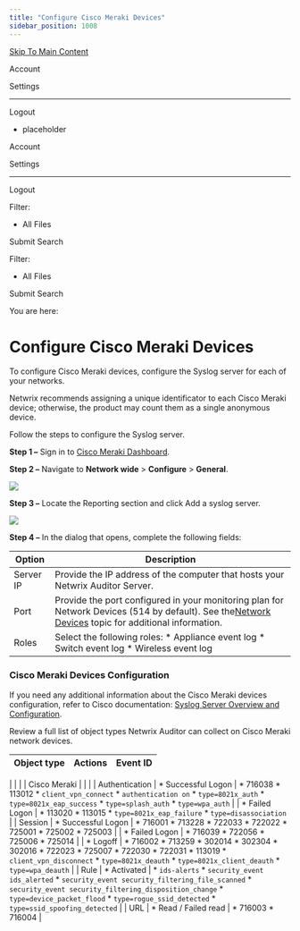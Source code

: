 ```yaml
---
title: "Configure Cisco Meraki Devices"
sidebar_position: 1008
---
```


[Skip To Main Content](#)

Account

Settings

---

Logout

* placeholder

Account

Settings

---

Logout

Filter: 

* All Files

Submit Search

Filter: 

* All Files

Submit Search

You are here:

# Configure Cisco Meraki Devices

To configure Cisco Meraki devices, configure the Syslog server for each of your networks.

Netwrix recommends assigning a unique identificator to each Cisco Meraki device; otherwise, the product may count them as a single anonymous device.

Follow the steps to configure the Syslog server.

**Step 1 –** Sign in to [Cisco Meraki Dashboard](`https://account.meraki.com/secure/login/dashboard_login`).

**Step 2 –** Navigate to **Network wide** \> **Configure** \> **General**.

![](../static/img/Auditor/Images/Auditor/ManualConfig/NAND_Meraki_Network.png)

**Step 3 –** Locate the Reporting section and click Add a syslog server.

![](../static/img/Auditor/Images/Auditor/ManualConfig/NAND_Meraki_Server.png)

**Step 4 –** In the dialog that opens, complete the following fields:

| Option | Description |
| --- | --- |
| Server IP | Provide the IP address of the computer that hosts your Netwrix Auditor Server. |
| Port | Provide the port configured in your monitoring plan for Network Devices (514 by default). See the[Network Devices](../../Admin/MonitoringPlans/NetworkDevices.htm "Network Devices Plans") topic for additional information. |
| Roles | Select the following roles:   * Appliance event log * Switch event log * Wireless event log |

### Cisco Meraki Devices Configuration

If you need any additional information about the Cisco Meraki devices configuration, refer to Cisco documentation: [Syslog Server Overview and Configuration](`https://documentation.meraki.com/zGeneral_Administration/Monitoring_and_Reporting/Syslog_Server_Overview_and_Configuration` "Syslog Server Overview and Configuration").

Review a full list of object types Netwrix Auditor can collect on Cisco Meraki network devices.

| Object type | Actions | Event ID |
| --- | --- | --- |
|
|  |
| Cisco Meraki | | |
| Authentication | * Successful Logon | * 716038 * 113012 * `client_vpn_connect` * `authentication on` * `type=8021x_auth` * `type=8021x_eap_success` * `type=splash_auth` * `type=wpa_auth` |
| * Failed Logon | * 113020 * 113015 * `type=8021x_eap_failure` * `type=disassociation` |
| Session | * Successful Logon | * 716001 * 713228 * 722033 * 722022 * 725001 * 725002 * 725003 |
| * Failed Logon | * 716039 * 722056 * 725006 * 725014 |
| * Logoff | * 716002 * 713259 * 302014 * 302304 * 302016 * 722023 * 725007 * 722030 * 722031 * 113019 * `client_vpn_disconnect` * `type=8021x_deauth` * `type=8021x_client_deauth` * `type=wpa_deauth` |
| Rule | * Activated | * `ids-alerts` * `security_event ids_alerted` * `security_event security_filtering_file_scanned` * `security_event security_filtering_disposition_change` * `type=device_packet_flood` * `type=rogue_ssid_detected` * `type=ssid_spoofing_detected` |
| URL | * Read / Failed read | * 716003 * 716004 |